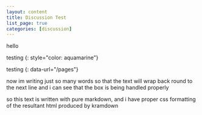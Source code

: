 ```yaml
---
layout: content
title: Discussion Test
list_page: true
categories: [discussion]
---
```


hello

testing
{: style="color: aquamarine"}

testing
{: data-url="/pages"}

now im writing just so many words so that the text will wrap back round to the next line and i can see that the box is being handled properly

so this text is written with pure markdown, and i have proper css formatting of the resultant html produced by kramdown
